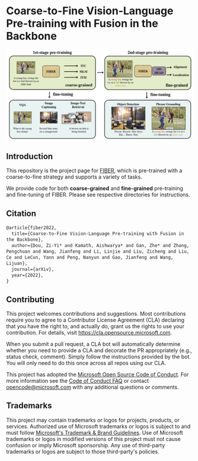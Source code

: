 # Coarse-to-Fine Vision-Language Pre-training with Fusion in the Backbone

<img src="figs/fiber_pipeline.png" width="800">

## Introduction

This repository is the project page for [FIBER](), which is pre-trained with a coarse-to-fine strategy and supports a variety of tasks.

We provide code for both **coarse-grained** and **fine-grained** pre-training and fine-tuning of FIBER. Please see respective directories for instructions.

## Citation
```
@article{fiber2022,
  title={Coarse-to-Fine Vision-Language Pre-training with Fusion in the Backbone},
  author={Dou, Zi-Yi* and Kamath, Aishwarya* and Gan, Zhe* and Zhang, Pengchuan and Wang, Jianfeng and Li, Linjie and Liu, Zicheng and Liu, Ce and LeCun, Yann and Peng, Nanyun and Gao, Jianfeng and Wang, Lijuan},
  journal={arXiv},
  year={2022},
}
```

## Contributing

This project welcomes contributions and suggestions.  Most contributions require you to agree to a
Contributor License Agreement (CLA) declaring that you have the right to, and actually do, grant us
the rights to use your contribution. For details, visit https://cla.opensource.microsoft.com.

When you submit a pull request, a CLA bot will automatically determine whether you need to provide
a CLA and decorate the PR appropriately (e.g., status check, comment). Simply follow the instructions
provided by the bot. You will only need to do this once across all repos using our CLA.

This project has adopted the [Microsoft Open Source Code of Conduct](https://opensource.microsoft.com/codeofconduct/).
For more information see the [Code of Conduct FAQ](https://opensource.microsoft.com/codeofconduct/faq/) or
contact [opencode@microsoft.com](mailto:opencode@microsoft.com) with any additional questions or comments.

## Trademarks

This project may contain trademarks or logos for projects, products, or services. Authorized use of Microsoft 
trademarks or logos is subject to and must follow 
[Microsoft's Trademark & Brand Guidelines](https://www.microsoft.com/en-us/legal/intellectualproperty/trademarks/usage/general).
Use of Microsoft trademarks or logos in modified versions of this project must not cause confusion or imply Microsoft sponsorship.
Any use of third-party trademarks or logos are subject to those third-party's policies.
